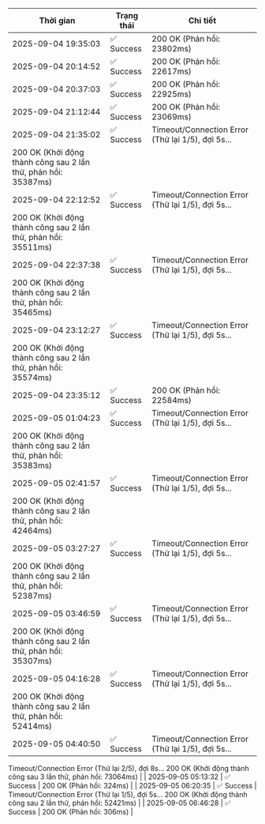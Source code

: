 | Thời gian | Trạng thái | Chi tiết |
|---|---|---|
| 2025-09-04 19:35:03 | ✅ Success | 200 OK (Phản hồi: 23802ms) |
| 2025-09-04 20:14:52 | ✅ Success | 200 OK (Phản hồi: 22617ms) |
| 2025-09-04 20:37:03 | ✅ Success | 200 OK (Phản hồi: 22925ms) |
| 2025-09-04 21:12:44 | ✅ Success | 200 OK (Phản hồi: 23069ms) |
| 2025-09-04 21:35:02 | ✅ Success | Timeout/Connection Error (Thử lại 1/5), đợi 5s...
200 OK (Khởi động thành công sau 2 lần thử, phản hồi: 35387ms) |
| 2025-09-04 22:12:52 | ✅ Success | Timeout/Connection Error (Thử lại 1/5), đợi 5s...
200 OK (Khởi động thành công sau 2 lần thử, phản hồi: 35511ms) |
| 2025-09-04 22:37:38 | ✅ Success | Timeout/Connection Error (Thử lại 1/5), đợi 5s...
200 OK (Khởi động thành công sau 2 lần thử, phản hồi: 35465ms) |
| 2025-09-04 23:12:27 | ✅ Success | Timeout/Connection Error (Thử lại 1/5), đợi 5s...
200 OK (Khởi động thành công sau 2 lần thử, phản hồi: 35574ms) |
| 2025-09-04 23:35:12 | ✅ Success | 200 OK (Phản hồi: 22584ms) |
| 2025-09-05 01:04:23 | ✅ Success | Timeout/Connection Error (Thử lại 1/5), đợi 5s...
200 OK (Khởi động thành công sau 2 lần thử, phản hồi: 35383ms) |
| 2025-09-05 02:41:57 | ✅ Success | Timeout/Connection Error (Thử lại 1/5), đợi 5s...
200 OK (Khởi động thành công sau 2 lần thử, phản hồi: 42464ms) |
| 2025-09-05 03:27:27 | ✅ Success | Timeout/Connection Error (Thử lại 1/5), đợi 5s...
200 OK (Khởi động thành công sau 2 lần thử, phản hồi: 52387ms) |
| 2025-09-05 03:46:59 | ✅ Success | Timeout/Connection Error (Thử lại 1/5), đợi 5s...
200 OK (Khởi động thành công sau 2 lần thử, phản hồi: 35307ms) |
| 2025-09-05 04:16:28 | ✅ Success | Timeout/Connection Error (Thử lại 1/5), đợi 5s...
200 OK (Khởi động thành công sau 2 lần thử, phản hồi: 52414ms) |
| 2025-09-05 04:40:50 | ✅ Success | Timeout/Connection Error (Thử lại 1/5), đợi 5s...
Timeout/Connection Error (Thử lại 2/5), đợi 8s...
200 OK (Khởi động thành công sau 3 lần thử, phản hồi: 73064ms) |
| 2025-09-05 05:13:32 | ✅ Success | 200 OK (Phản hồi: 324ms) |
| 2025-09-05 06:20:35 | ✅ Success | Timeout/Connection Error (Thử lại 1/5), đợi 5s...
200 OK (Khởi động thành công sau 2 lần thử, phản hồi: 52421ms) |
| 2025-09-05 06:46:28 | ✅ Success | 200 OK (Phản hồi: 306ms) |
